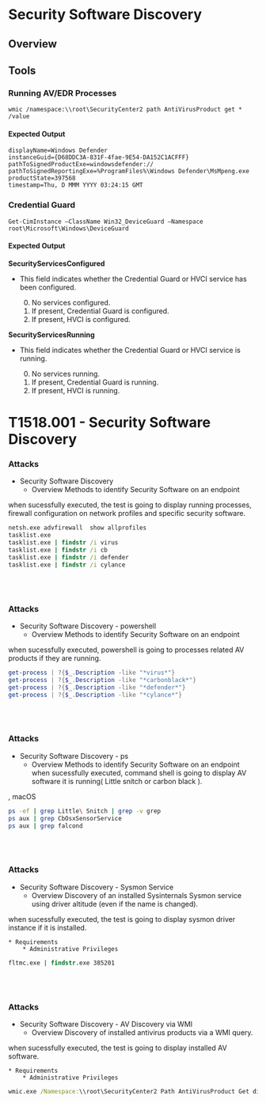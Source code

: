 <!---------------------------------------------------------------------------------
Copyright: (c) BLS OPS LLC.
This program is free software: you can redistribute it and/or modify
it under the terms of the GNU General Public License as published by
the Free Software Foundation, version 3.
This program is distributed in the hope that it will be useful,
but WITHOUT ANY WARRANTY; without even the implied warranty of
MERCHANTABILITY or FITNESS FOR A PARTICULAR PURPOSE. See the
GNU General Public License for more details.
You should have received a copy of the GNU General Public License
along with this program. If not, see <https://www.gnu.org/licenses/>.
--------------------------------------------------------------------------------->
# Security Software Discovery
## Overview

## Tools

### Running AV/EDR Processes
```
wmic /namespace:\\root\SecurityCenter2 path AntiVirusProduct get * /value
```

#### Expected Output
```
displayName=Windows Defender
instanceGuid={D68DDC3A-831F-4fae-9E54-DA152C1ACFFF}
pathToSignedProductExe=windowsdefender://
pathToSignedReportingExe=%ProgramFiles%\Windows Defender\MsMpeng.exe
productState=397568
timestamp=Thu, D MMM YYYY 03:24:15 GMT
```
### Credential Guard

```
Get-CimInstance –ClassName Win32_DeviceGuard –Namespace root\Microsoft\Windows\DeviceGuard
```

#### Expected Output
**SecurityServicesConfigured**
* This field indicates whether the Credential Guard or HVCI service has been configured. 	

    0. No services configured.
    1. If present, Credential Guard is configured.
    2. If present, HVCI is configured.

**SecurityServicesRunning**
* This field indicates whether the Credential Guard or HVCI service is running. 	

    0. No services running.
    1. If present, Credential Guard is running.
    2. If present, HVCI is running.

# T1518.001 - Security Software Discovery

### Attacks
* Security Software Discovery
	* Overview
Methods to identify Security Software on an endpoint

when sucessfully executed, the test is going to display running processes, firewall configuration on network profiles
and specific security software.

```cmd
netsh.exe advfirewall  show allprofiles
tasklist.exe
tasklist.exe | findstr /i virus
tasklist.exe | findstr /i cb
tasklist.exe | findstr /i defender
tasklist.exe | findstr /i cylance
```

<br/>
<br/>

### Attacks
* Security Software Discovery - powershell
	* Overview
Methods to identify Security Software on an endpoint

when sucessfully executed, powershell is going to processes related AV products if they are running.

```powershell
get-process | ?{$_.Description -like "*virus*"}
get-process | ?{$_.Description -like "*carbonblack*"}
get-process | ?{$_.Description -like "*defender*"}
get-process | ?{$_.Description -like "*cylance*"}
```

<br/>
<br/>

### Attacks
* Security Software Discovery - ps
	* Overview
Methods to identify Security Software on an endpoint
when sucessfully executed, command shell  is going to display AV software it is running( Little snitch or carbon black ).

, macOS

```sh
ps -ef | grep Little\ Snitch | grep -v grep
ps aux | grep CbOsxSensorService
ps aux | grep falcond
```

<br/>
<br/>

### Attacks
* Security Software Discovery - Sysmon Service
	* Overview
Discovery of an installed Sysinternals Sysmon service using driver altitude (even if the name is changed).

when sucessfully executed, the test is going to display sysmon driver instance if it is installed.

	* Requirements
		* Administrative Privileges 

```cmd
fltmc.exe | findstr.exe 385201
```

<br/>
<br/>

### Attacks
* Security Software Discovery - AV Discovery via WMI
	* Overview
Discovery of installed antivirus products via a WMI query.

when sucessfully executed, the test is going to display installed AV software.

	* Requirements
		* Administrative Privileges 

```cmd
wmic.exe /Namespace:\\root\SecurityCenter2 Path AntiVirusProduct Get displayName /Format:List
```

<br/>
